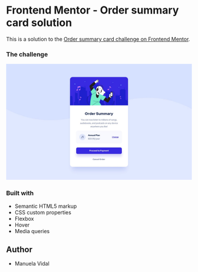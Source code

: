 # Frontend Mentor - Order summary card solution

This is a solution to the [Order summary card challenge on Frontend Mentor](https://www.frontendmentor.io/challenges/order-summary-component-QlPmajDUj). 

### The challenge

![](design/desktop-design.jpg)


### Built with

- Semantic HTML5 markup
- CSS custom properties
- Flexbox
- Hover
- Media queries

## Author

- Manuela Vidal


